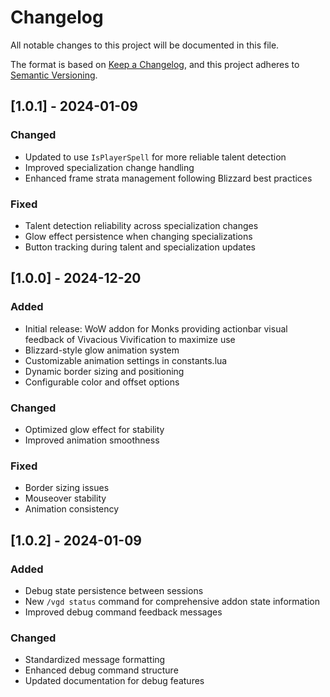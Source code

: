 # Changelog
All notable changes to this project will be documented in this file.

The format is based on [Keep a Changelog](https://keepachangelog.com/en/1.0.0/),
and this project adheres to [Semantic Versioning](https://semver.org/spec/v2.0.0.html).

## [1.0.1] - 2024-01-09
### Changed
- Updated to use `IsPlayerSpell` for more reliable talent detection
- Improved specialization change handling
- Enhanced frame strata management following Blizzard best practices

### Fixed
- Talent detection reliability across specialization changes
- Glow effect persistence when changing specializations
- Button tracking during talent and specialization updates

## [1.0.0] - 2024-12-20
### Added
- Initial release: WoW addon for Monks providing actionbar visual feedback of Vivacious Vivification to maximize use
- Blizzard-style glow animation system
- Customizable animation settings in constants.lua
- Dynamic border sizing and positioning
- Configurable color and offset options

### Changed
- Optimized glow effect for stability
- Improved animation smoothness

### Fixed
- Border sizing issues
- Mouseover stability
- Animation consistency

## [1.0.2] - 2024-01-09
### Added
- Debug state persistence between sessions
- New `/vgd status` command for comprehensive addon state information
- Improved debug command feedback messages

### Changed
- Standardized message formatting
- Enhanced debug command structure
- Updated documentation for debug features